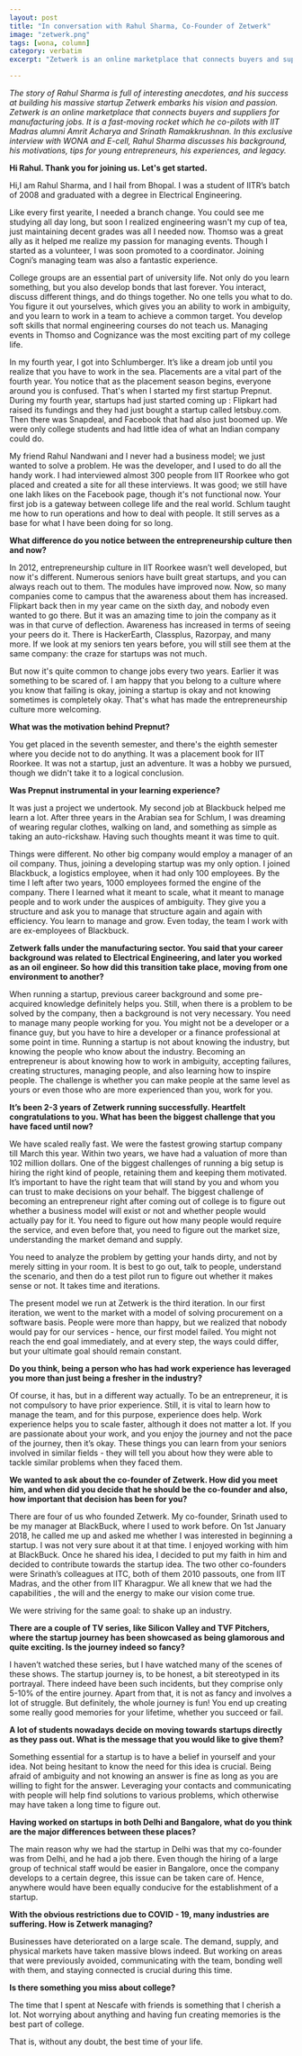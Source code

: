 ```yaml
---
layout: post
title: "In conversation with Rahul Sharma, Co-Founder of Zetwerk"
image: "zetwerk.png"
tags: [wona, column]
category: verbatim
excerpt: "Zetwerk is an online marketplace that connects buyers and suppliers for manufacturing jobs."

---
```



*The story of Rahul Sharma is full of interesting anecdotes, and his success at building his massive startup Zetwerk embarks his vision and passion. Zetwerk is an online marketplace that connects buyers and suppliers for manufacturing jobs. It is a fast-moving rocket which he co-pilots with IIT Madras alumni Amrit Acharya and Srinath Ramakkrushnan. In this exclusive interview with WONA and E-cell, Rahul Sharma discusses his background, his motivations, tips for young entrepreneurs, his experiences, and legacy.*


**Hi Rahul. Thank you for joining us. Let's get started.**

Hi,I am Rahul Sharma, and I hail from Bhopal. I was a student of IITR’s batch of 2008 and graduated with a degree in Electrical Engineering.

Like every first yearite, I needed a branch change. You could see me studying all day long, but soon I realized engineering wasn't my cup of tea, just maintaining decent grades was all I needed now. Thomso was a great ally as it helped me realize my passion for managing events. Though I started as a volunteer, I was soon promoted to a coordinator. Joining Cogni’s managing team was also a fantastic experience.

College groups are an essential part of university life. Not only do you learn something, but you also develop bonds that last forever. You interact, discuss different things, and do things together. No one tells you what to do. You figure it out yourselves, which gives you an ability to work in ambiguity, and you learn to work in a team to achieve a common target. You develop soft skills that normal engineering courses do not teach us. Managing events in Thomso and Cognizance was the most exciting part of my college life.

In my fourth year, I got into Schlumberger. It’s like a dream job until you realize that you have to work in the sea. Placements are a vital part of the fourth year. You notice that as the placement season begins, everyone around you is confused. That's when I started my first startup Prepnut. During my fourth year, startups had just started coming up : Flipkart had raised its fundings and they had just bought a startup called letsbuy.com. Then there was Snapdeal, and Facebook that had also just boomed up. We were only college students and had little idea of what an Indian company could do.

My friend Rahul Nandwani and I never had a business model; we just wanted to solve a problem. He was the developer, and I used to do all the handy work. I had interviewed almost 300 people from IIT Roorkee who got placed and created a site for all these interviews. It was good; we still have one lakh likes on the Facebook page, though it's not functional now. Your first job is a gateway between college life and the real world. Schlum taught me how to run operations and how to deal with people. It still serves as a base for what I have been doing for so long.


**What difference do you notice between the entrepreneurship culture then and now?**

In 2012, entrepreneurship culture in IIT Roorkee wasn’t well developed, but now it's different. Numerous seniors have built great startups, and you can always reach out to them. The modules have improved now. Now, so many companies come to campus that the awareness about them has increased. Flipkart back then in my year came on the sixth day, and nobody even wanted to go there. But it was an amazing time to join the company as it was in that curve of deflection. Awareness has increased in terms of seeing your peers do it. There is HackerEarth, Classplus, Razorpay, and many more. If we look at my seniors ten years before, you will still see them at the same company: the craze for startups was not much.

But now it's quite common to change jobs every two years. Earlier it was something to be scared of. I am happy that you belong to a culture where you know that failing is okay, joining a startup is okay and not knowing sometimes is completely okay. That's what has made the entrepreneurship culture more welcoming.


**What was the motivation behind Prepnut?**

You get placed in the seventh semester, and there's the eighth semester where you decide not to do anything. It was a placement book for IIT Roorkee. It was not a startup, just an adventure. It was a hobby we pursued, though we didn't take it to a logical conclusion.


**Was Prepnut instrumental in your learning experience?**

It was just a project we undertook. My second job at Blackbuck helped me learn a lot. After three years in the Arabian sea for Schlum, I was dreaming of wearing regular clothes, walking on land, and something as simple as taking an auto-rickshaw. Having such thoughts meant it was time to quit.

Things were different. No other big company would employ a manager of an oil company. Thus, joining a developing startup was my only option. I joined Blackbuck, a logistics employee, when it had only 100 employees. By the time I left after two years, 1000 employees formed the engine of the company. There I learned what it meant to scale, what it meant to manage people and to work under the auspices of ambiguity. They give you a structure and ask you to manage that structure again and again with efficiency. You learn to manage and grow. Even today, the team I work with are ex-employees of Blackbuck.


**Zetwerk falls under the manufacturing sector. You said that your career background was related to Electrical Engineering, and later you worked as an oil engineer. So how did this transition take place, moving from one environment to another?**

When running a startup, previous career background and some pre-acquired knowledge definitely helps you. Still, when there is a problem to be solved by the company, then a background is not very necessary. You need to manage many people working for you. You might not be a developer or a finance guy, but you have to hire a developer or a finance professional at some point in time. Running a startup is not about knowing the industry, but knowing the people who know about the industry. Becoming an entrepreneur is about knowing how to work in ambiguity, accepting failures, creating structures, managing people, and also learning how to inspire people. The challenge is whether you can make people at the same level as yours or even those who are more experienced than you, work for you. 


**It’s been 2-3 years of Zetwerk running successfully. Heartfelt congratulations to you. What has been the biggest challenge that you have faced until now?**

We have scaled really fast. We were the fastest growing startup company till March this year. Within two years, we have had a valuation of more than 102 million dollars. One of the biggest challenges of running a big setup is hiring the right kind of people, retaining them and keeping them motivated. It’s important to have the right team that will stand by you and whom you can trust to make decisions on your behalf. The biggest challenge of becoming an entrepreneur right after coming out of college is to figure out whether a business model will exist or not and whether people would actually pay for it. You need to figure out how many people would require the service, and even before that, you need to figure out the market size, understanding the market demand and supply.

 You need to analyze the problem by getting your hands dirty, and not by merely sitting in your room. It is best to go out, talk to people, understand the scenario, and then do a test pilot run to figure out whether it makes sense or not. It takes time and iterations. 

The present model we run at Zetwerk is the third iteration. In our first iteration, we went to the market with a model of solving procurement on a software basis. People were more than happy, but we realized that nobody would pay for our services - hence, our first model failed. You might not reach the end goal immediately, and at every step, the ways could differ, but your ultimate goal should remain constant.


**Do you think, being a person who has had work experience has leveraged you more than just being a fresher in the industry?**

Of course, it has, but in a different way actually. To be an entrepreneur, it is not compulsory to have prior experience. Still, it is vital to learn how to manage the team, and for this purpose, experience does help. Work experience helps you to scale faster, although it does not matter a lot. If you are passionate about your work, and you enjoy the journey and not the pace of the journey, then it’s okay. These things you can learn from your seniors involved in similar fields - they will tell you about how they were able to tackle similar problems when they faced them.


**We wanted to ask about the co-founder of Zetwerk. How did you meet him, and when did you decide that he should be the co-founder and also, how important that decision has been for you?**

There are four of us who founded Zetwerk. My co-founder, Srinath used to be my manager at BlackBuck, where I used to work before. On 1st January 2018, he called me up and asked me whether I was interested in beginning a startup. I was not very sure about it at that time. I enjoyed working with him at BlackBuck. Once he shared his idea, I decided to put my faith in him and decided to contribute towards the startup idea. The two other co-founders were Srinath’s colleagues at ITC, both of them 2010 passouts, one from IIT Madras, and the other from IIT Kharagpur. We all knew that we had the capabilities , the will and the energy to make our vision come true.

We were striving for the same goal: to shake up an industry.


**There are a couple of TV series, like Silicon Valley and TVF Pitchers, where the startup journey has been showcased as being glamorous and quite exciting. Is the journey indeed so fancy?**

I haven’t watched these series, but I have watched many of the scenes of these shows. The startup journey is, to be honest, a bit stereotyped in its portrayal. There indeed have been such incidents, but they comprise only 5-10% of the entire journey. Apart from that, it is not as fancy and involves a lot of struggle. But definitely, the whole journey is fun! You end up creating some really good memories for your lifetime, whether you succeed or fail.


**A lot of students nowadays decide on moving towards startups directly as they pass out. What is the message that you would like to give them?**

Something essential for a startup is to have a belief in yourself and your idea. Not being hesitant to know the need for this idea is crucial. Being afraid of ambiguity and not knowing an answer is fine as long as you are willing to fight for the answer. Leveraging your contacts and communicating with people will help find solutions to various problems, which otherwise may have taken a long time to figure out. 



**Having worked on startups in both Delhi and Bangalore, what do you think are the major differences between these places?**

The main reason why we had the startup in Delhi was that my co-founder was from Delhi, and he had a job there. Even though the hiring of a large group of technical staff would be easier in Bangalore, once the company develops to a certain degree, this issue can be taken care of. Hence, anywhere would have been equally conducive for the establishment of a startup.


**With the obvious restrictions due to COVID - 19, many industries are suffering. How is Zetwerk managing?**

Businesses have deteriorated on a large scale. The demand, supply, and physical markets have taken massive blows indeed. But working on areas that were previously avoided, communicating with the team, bonding well with them, and staying connected is crucial during this time.


**Is there something you miss about college?**

The time that I spent at Nescafe with friends is something that I cherish a lot. Not worrying about anything and having fun creating memories is the best part of college. 

That is, without any doubt, the best time of your life.


